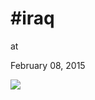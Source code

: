 # #iraq











at

February 08, 2015















![](Screenshot%2Bfrom%2B2015-02-08%2B10%3A16%3A05.png)
